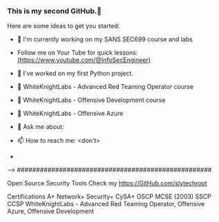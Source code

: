 ### This is my second GitHub.👋

Here are some ideas to get you started:
- 🔭 I'm currently working on my SANS SEC699 course and labs <BR>
-  Follow me on Your Tube for quick lessons:<BR>
[(https://www.youtube.com/@InfoSecEngineer)](https://www.youtube.com/@InfoSecEngineer)



- 🔭 I've worked on my first Python project.
- 🌱 WhiteKnightLabs - Advanced Red Teaming Operator course
- 👯 WhiteKnightLabs - Offensive Development course
- 🤔 WhiteKnightLabs - Offensive Azure
- 💬 Ask me about: <something>
- 📫 How to reach me: <don't>
- 
-->
###################################################

Open Source Security Tools
    Check my https://GitHub.com/slytechroot
    
Certifications
    A+
    Network+
    Security+
    CySA+
    OSCP
    MCSE (2003)
    SSCP
    CCSP
    WhiteKnightLabs - Advanced Red Teaming Operator, Offensive Azure, Offensive Development

